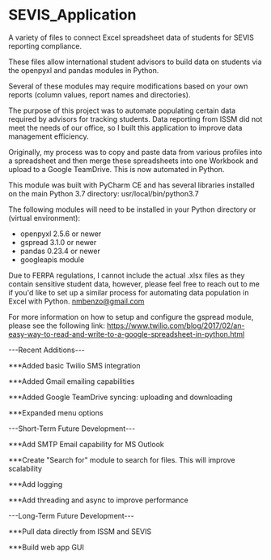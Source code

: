 # SEVIS_Application
A variety of files to connect Excel spreadsheet data of students for SEVIS reporting compliance. 

These files allow international student advisors to build data on students via the openpyxl and pandas modules in Python.

Several of these modules may require modifications based on your own reports (column values, report names and directories).

The purpose of this project was to automate populating certain data required by advisors for tracking students. Data reporting
from ISSM did not meet the needs of our office, so I built this application to improve data management efficiency.

Originally, my process was to copy and paste data from various profiles into a spreadsheet and then merge these spreadsheets into one Workbook and upload to a Google TeamDrive. This is now automated in Python.

This module was built with PyCharm CE and has several libraries installed on the main Python 3.7 directory: usr/local/bin/python3.7 

The following modules will need to be installed in your Python directory or (virtual environment):
* openpyxl 2.5.6 or newer
* gspread 3.1.0 or newer
* pandas 0.23.4 or newer
* googleapis module 

Due to FERPA regulations, I cannot include the actual .xlsx files as they contain sensitive student data, however, please feel free to reach out to me if you'd like to set up a similar process for automating data population in Excel with Python.
nmbenzo@gmail.com

For more information on how to setup and configure the gspread module, please see the following link: https://www.twilio.com/blog/2017/02/an-easy-way-to-read-and-write-to-a-google-spreadsheet-in-python.html

---Recent Additions---

***Added basic Twilio SMS integration

***Added Gmail emailing capabilities

***Added Google TeamDrive syncing: uploading and downloading

***Expanded menu options 


---Short-Term Future Development---

***Add SMTP Email capability for MS Outlook

***Create "Search for" module to search for files. This will improve scalability

***Add logging 

***Add threading and async to improve performance


---Long-Term Future Development---

***Pull data directly from ISSM and SEVIS

***Build web app GUI


